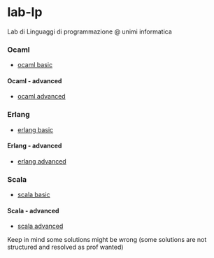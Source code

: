 # lab-lp

Lab di Linguaggi di programmazione @ unimi informatica

### Ocaml
* [ocaml basic](https://cazzola.di.unimi.it/lp-lab1.html)
#### Ocaml - advanced
* [ocaml advanced](https://cazzola.di.unimi.it/lp-lab2.html)

### Erlang
* [erlang basic](https://cazzola.di.unimi.it/lp-lab3.html)
#### Erlang - advanced
* [erlang advanced](https://cazzola.di.unimi.it/lp-lab4.html)

### Scala
* [scala basic](https://cazzola.di.unimi.it/lp-lab5.html)
#### Scala - advanced
* [scala advanced](https://cazzola.di.unimi.it/lp-lab6.html)

Keep in mind some solutions might be wrong (some solutions are not structured and resolved as prof wanted)
